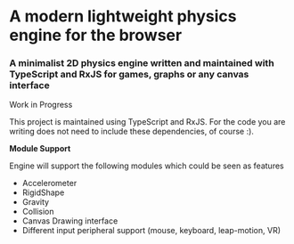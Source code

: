 # A modern lightweight physics engine for the browser
### A minimalist 2D physics engine written and maintained with TypeScript and RxJS for games, graphs or any canvas interface

Work in Progress

This project is maintained using TypeScript and RxJS. 
For the code you are writing does not need to include these dependencies, of course :).

**Module Support** 

Engine will support the following modules which could be seen as features

- Accelerometer
- RigidShape
- Gravity
- Collision
- Canvas Drawing interface
- Different input peripheral support (mouse, keyboard, leap-motion, VR)
